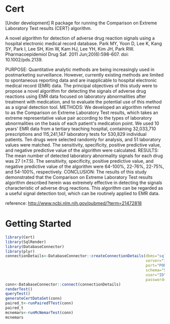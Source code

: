 # Cert
[Under development] R package for running the Comparison on Extreme Laboratory Test results (CERT) algorithm.


A novel algorithm for detection of adverse drug reaction signals using a hospital electronic medical record database. Park MY, Yoon D, Lee K, Kang SY, Park I, Lee SH, Kim W, Kam HJ, Lee YH, Kim JH, Park RW. Pharmacoepidemiol Drug Saf. 2011 Jun;20(6):598-607. doi: 10.1002/pds.2139.

PURPOSE: Quantitative analytic methods are being increasingly used in postmarketing surveillance. However, currently existing methods are limited to spontaneous reporting data and are inapplicable to hospital electronic medical record (EMR) data. The principal objectives of this study were to propose a novel algorithm for detecting the signals of adverse drug reactions using EMR data focused on laboratory abnormalities after treatment with medication, and to evaluate the potential use of this method as a signal detection tool.
METHODS: We developed an algorithm referred to as the Comparison on Extreme Laboratory Test results, which takes an extreme representative value pair according to the types of laboratory abnormalities on the basis of each patient's medication point. We used 10 years' EMR data from a tertiary teaching hospital, containing 32,033,710 prescriptions and 115,241,147 laboratory tests for 530,829 individual patients. Ten drugs were selected randomly for analysis, and 51 laboratory values were matched. The sensitivity, specificity, positive predictive value, and negative predictive value of the algorithm were calculated.
RESULTS: The mean number of detected laboratory abnormality signals for each drug was 27 (±7.5). The sensitivity, specificity, positive predictive value, and negative predictive value of the algorithm were 64-100%, 22-76%, 22-75%, and 54-100%, respectively.
CONCLUSION: The results of this study demonstrated that the Comparison on Extreme Laboratory Test results algorithm described herein was extremely effective in detecting the signals characteristic of adverse drug reactions. This algorithm can be regarded as a useful signal detection tool, which can be routinely applied to EMR data.

reference: http://www.ncbi.nlm.nih.gov/pubmed/?term=21472818

Getting Started
===============
```r
library(Cert)
library(SqlRender)
library(DatabaseConnector)
library(plyr)
connectionDetails<-DatabaseConnector::createConnectionDetails(dbms="sql server",
                                                              server="IP",
                                                              port="PORT",
                                                              schema="SCHEMA",
                                                              user="ID",
                                                              password="PW")
conn<-DatabaseConnector::connect(connectionDetails)
renderTest()
queryTest()
generateCertDataSet(conn)
paired_t<-runPairedTTest(conn)
paired_t
mcnemars<-runMcNemarTest(conn)
mcnemars
```

